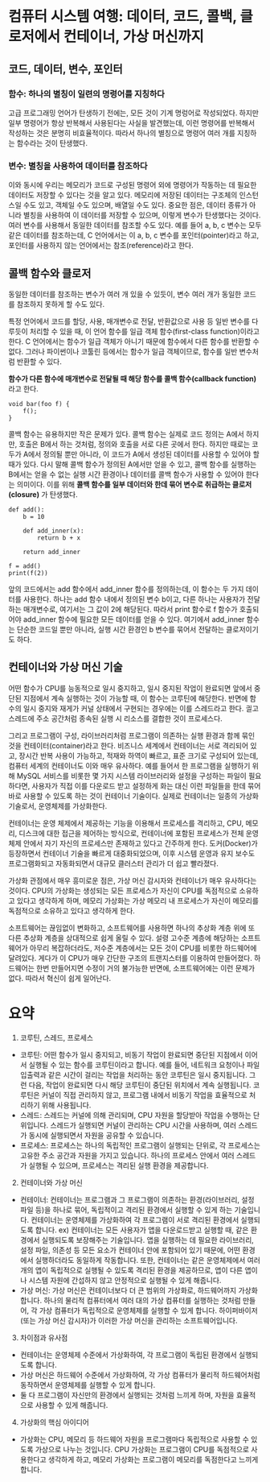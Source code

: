 # 컴퓨터 시스템 여행: 데이터, 코드, 콜백, 클로저에서 컨테이너, 가상 머신까지
## 코드, 데이터, 변수, 포인터
### 함수: 하나의 별칭이 일련의 명령어를 지칭하다
고급 프로그래밍 언어가 탄생하기 전에는, 모든 것이 기계 명렁어로 작성되었다. 하지만 일부 명령어가 항상 반복해서 사용된다는 사실을 발견했는데, 이런 명령어를 반복해서 작성하는 것은 분명히 비효율적이다. 따라서 하나의 별칭으로 명령어 여러 개를 지칭하는 함수라는 것이 탄생했다. 

### 변수: 별칭을 사용하여 데이터를 참조하다
이와 동시에 우리는 메모리가 코드로 구성된 명령어 외에 명령어가 작동하는 데 필요한 데이터도 저장할 수 있다는 것을 알고 있다. 메모리에 저장된 데이터는 구조체의 인스턴스일 수도 있고, 객체일 수도 있으며, 배열일 수도 있다. 중요한 점은, 데이터 종류가 아니라 별칭을 사용하여 이 데이터를 저장할 수 있으며, 이렇게 변수가 탄생했다는 것이다. 여러 변수를 사용해서 동일한 데이터를 참조할 수도 있다. 예를 들어 a, b, c 변수는 모두 같은 데이터를 참조하는데, C 언어에서는 이 a, b, c 변수를 포인터(pointer)라고 하고, 포인터를 사용하지 않는 언어에서는 참조(reference)라고 한다. 

## 콜백 함수와 클로저
동일한 데이터를 참조하는 변수가 여러 개 있을 수 있듯이, 변수 여러 개가 동일한 코드를 참조하지 못하게 할 수도 있다.

특정 언어에서 코드를 할당, 사용, 매개변수로 전달, 반환값으로 사용 등 일반 변수를 다루듯이 처리할 수 있을 때, 이 언어 함수를 일급 객체 함수(first-class function)이라고 한다. C 언어에서는 함수가 일급 객체가 아니기 때문에 함수에서 다른 함수를 반환할 수 없다. 그러나 파이썬이나 코툴린 등에서는 함수가 일급 객체이므로, 함수를 일반 변수처럼 반환할 수 있다.

**함수가 다른 함수에 매개변수로 전달될 때 해당 함수를 콜백 함수(callback function)** 라고 한다.
```aiignore
void bar(foo f) {
    f();
}
```

콜백 함수는 유용하지만 작은 문제가 있다. 콜백 함수는 실제로 코드 정의는 A에서 하지만, 호출은 B에서 하는 것처럼, 정의와 호출을 서로 다른 곳에서 한다. 하지만 때로는 코두가 A에서 정의될 뿐만 아니라, 이 코드가 A에서 생성된 데이터를 사용할 수 있어야 할 때가 있다. 다시 말해 콜백 함수가 정의된 A에서만 얻을 수 있고, 콜백 함수를 실행하는 B에서는 얻을 수 없는 실행 시간 환경이나 데이터를 콜백 함수가 사용할 수 있어야 한다는 의미이다. 이를 위해 **콜백 함수를 일부 데이터와 한데 묶어 변수로 취급하는 클로저(closure)** 가 탄생했다.
```aiignore
def add():
    b = 10
    
    def add_inner(x): 
        return b + x
    
    return add_inner
    
f = add()
print(f(2))
```
앞의 코드에서는 add 함수에서 add_inner 함수를 정의하는데, 이 함수는 두 가지 데이터를 사용한다. 하나는 add 함수 내에서 정의된 변수 b이고, 다른 하나는 사용자가 전달하는 매개변수로, 여기서는 그 값이 2에 해당된다. 따라서 print 함수로 f 함수가 호출되어야 add_inner 함수에 필요한 모든 데이터를 얻을 수 있다. 여기에서 add_inner 함수는 단순한 코드일 뿐만 아니라, 실행 시간 환경인 b 변수를 묶어서 전달하는 클로저이기도 하다. 

## 컨테이너와 가상 머신 기술
어떤 함수가 CPU를 능동적으로 일시 중지하고, 일시 중지된 작업이 완료되면 앞에서 중단된 지점에서 계속 실행하는 것이 가능할 때, 이 함수는 코루틴에 해당한다. 반면에 함수의 일시 중지와 재게가 커널 상태에서 구현되는 경우에는 이를 스레드라고 한다. 긜고 스레드에 주소 공간처럼 종속된 실행 시 리소스를 결합한 것이 프로세스다.

그리고 프로그램이 구성, 라이브러리처럼 프로그램이 의존하는 실행 환경과 함께 묶인 것을 컨테이터(container)라고 한다. 비즈니스 세계에서 컨테이너는 서로 격리되어 있고, 장시간 반복 사용이 가능하고, 적재와 하역이 빠르고, 표준 크기로 구성되어 있는데, 컴퓨터 세계의 컨테이너도 이와 매우 유사하다. 예를 들어서 한 프로그램을 실행하기 위해 MySQL 서비스를 비롯한 몇 가지 시스템 라이브러리와 설정을 구성하는 파일이 필요하다면, 사용자가 직접 이를 다운로드 받고 설정하게 화는 대신 이런 파일들을 한데 묶어 바로 사용할 수 있도록 하는 것이 컨테이너 기술이다. 실제로 컨테이너는 일종의 가상화 기술로서, 운영체제를 가상화한다.

컨테이너는 운영 체제에서 제공하는 기능을 이용해서 프로세스를 격리하고, CPU, 메모리, 디스크에 대한 접근을 제어하는 방식으로, 컨테이너에 포함된 프로세스가 전체 운영 체제 안에서 자기 자신의 프로세스만 존재하고 있다고 간주하게 한다. 도커(Docker)가 등장하면서 컨테이너 기술을 빠르게 대중화되었으며, 이후 시스템 운영과 유지 보수도 프로그램화되고 자동화되면서 대규모 클러스터 관리가 더 쉽고 빨라졌다. 

가상화 관점에서 매우 흥미로운 점은, 가상 머신 감시자와 컨테이너가 매우 유사하다는 것이다. CPU의 가상화는 생성되는 모든 프로세스가 자신이 CPU를 독점적으로 소유하고 있다고 생각하게 하며, 메모리 가상화는 가상 메모리 내 프로세스가 자신이 메모리를 독점적으로 소유하고 있다고 생각하게 한다. 

소프트웨어는 끊임없이 변화하고, 소프트웨어를 사용하면 하나의 추상화 계층 위에 또 다른 추상화 계층을 상대적으로 쉽게 올릴 수 있다. 설령 고수준 계층에 해당하는 소프트웨어가 아무리 복잡하더라도, 저수준 계층에서는 모든 것이 CPU를 비롯한 하드웨어에 달려있다. 게다가 이 CPU가 매우 간단한 구조의 트랜지스터를 이용하여 만들어졌다. 하드웨어는 한번 만들어지면 수정이 거의 불가능한 반면에, 소프트웨어에는 이런 문제가 없다. 따라서 혁신이 쉽게 일어난다. 

# 요약
1. 코루틴, 스레드, 프로세스
- 코루틴: 어떤 함수가 일시 중지되고, 비동기 작업이 완료되면 중단된 지점에서 이어서 실행될 수 있는 함수를 코루틴이라고 합니다. 예를 들어, 네트워크 요청이나 파일 입출력과 같은 시간이 걸리는 작업을 처리하는 동안 코루틴은 일시 중지됩니다. 그런 다음, 작업이 완료되면 다시 해당 코루틴이 중단된 위치에서 계속 실행됩니다. 코루틴은 커널이 직접 관리하지 않고, 프로그램 내에서 비동기 작업을 효율적으로 처리하기 위해 사용됩니다.
- 스레드: 스레드는 커널에 의해 관리되며, CPU 자원을 할당받아 작업을 수행하는 단위입니다. 스레드가 실행되면 커널이 관리하는 CPU 시간을 사용하며, 여러 스레드가 동시에 실행되면서 자원을 공유할 수 있습니다.
- 프로세스: 프로세스는 하나의 독립적인 프로그램이 실행되는 단위로, 각 프로세스는 고유한 주소 공간과 자원을 가지고 있습니다. 하나의 프로세스 안에서 여러 스레드가 실행될 수 있으며, 프로세스는 격리된 실행 환경을 제공합니다.

2. 컨테이너와 가상 머신
- 컨테이너: 컨테이너는 프로그램과 그 프로그램이 의존하는 환경(라이브러리, 설정 파일 등)을 하나로 묶어, 독립적이고 격리된 환경에서 실행할 수 있게 하는 기술입니다. 컨테이너는 운영체제를 가상화하여 각 프로그램이 서로 격리된 환경에서 실행되도록 합니다.
  ex) 컨테이너는 모든 사용자가 앱을 다운로드받고 실행할 때, 같은 환경에서 실행되도록 보장해주는 기술입니다. 앱을 실행하는 데 필요한 라이브러리, 설정 파일, 의존성 등 모든 요소가 컨테이너 안에 포함되어 있기 때문에, 어떤 환경에서 실행하더라도 동일하게 작동합니다.  또한, 컨테이너는 같은 운영체제에서 여러 개의 앱이 독립적으로 실행될 수 있도록 격리된 환경을 제공하므로, 앱이 다른 앱이나 시스템 자원에 간섭하지 않고 안정적으로 실행될 수 있게 해줍니다.
- 가상 머신: 가상 머신은 컨테이너보다 더 큰 범위의 가상화로, 하드웨어까지 가상화합니다. 하나의 물리적 컴퓨터에서 여러 대의 가상 컴퓨터를 실행하는 것처럼 만들어, 각 가상 컴퓨터가 독립적으로 운영체제를 실행할 수 있게 합니다. 하이퍼바이저(또는 가상 머신 감시자)가 이러한 가상 머신을 관리하는 소프트웨어입니다.

3. 차이점과 유사점
- 컨테이너는 운영체제 수준에서 가상화하여, 각 프로그램이 독립된 환경에서 실행되도록 합니다.
- 가상 머신은 하드웨어 수준에서 가상화하여, 각 가상 컴퓨터가 물리적 하드웨어처럼 동작하면서 운영체제를 실행할 수 있게 합니다.
- 둘 다 프로그램이 자신만의 환경에서 실행되는 것처럼 느끼게 하며, 자원을 효율적으로 사용할 수 있게 해줍니다.

4. 가상화의 핵심 아이디어
- 가상화는 CPU, 메모리 등 하드웨어 자원을 프로그램마다 독립적으로 사용할 수 있도록 가상으로 나누는 것입니다. CPU 가상화는 프로그램이 CPU를 독점적으로 사용한다고 생각하게 하고, 메모리 가상화는 프로그램이 메모리를 독점한다고 느끼게 합니다.

